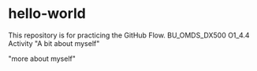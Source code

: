 # hello-world
This repository is for practicing the GitHub Flow. BU_OMDS_DX500 O1_4.4 Activity 
"A bit about myself"


"more about myself"